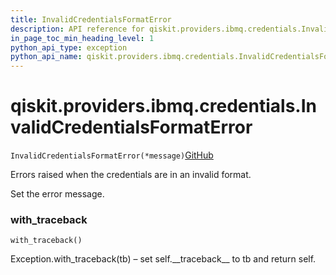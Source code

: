 ```yaml
---
title: InvalidCredentialsFormatError
description: API reference for qiskit.providers.ibmq.credentials.InvalidCredentialsFormatError
in_page_toc_min_heading_level: 1
python_api_type: exception
python_api_name: qiskit.providers.ibmq.credentials.InvalidCredentialsFormatError
---
```


# qiskit.providers.ibmq.credentials.InvalidCredentialsFormatError

<span id="qiskit.providers.ibmq.credentials.InvalidCredentialsFormatError" />

`InvalidCredentialsFormatError(*message)`[GitHub](https://github.com/qiskit/qiskit-ibmq-provider/tree/stable/0.12/qiskit/providers/ibmq/credentials/exceptions.py "view source code")

Errors raised when the credentials are in an invalid format.

Set the error message.

### with\_traceback

<span id="qiskit.providers.ibmq.credentials.InvalidCredentialsFormatError.with_traceback" />

`with_traceback()`

Exception.with\_traceback(tb) – set self.\_\_traceback\_\_ to tb and return self.

